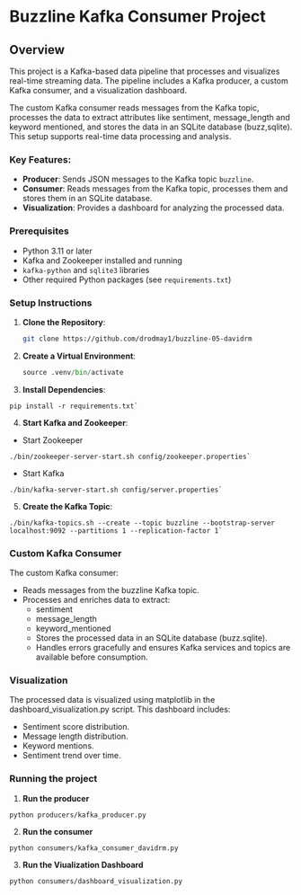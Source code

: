 # Buzzline Kafka Consumer Project

## Overview

This project is a Kafka-based data pipeline that processes and visualizes real-time streaming data. The pipeline includes a Kafka producer, a custom Kafka consumer, and a visualization dashboard.

The custom Kafka consumer reads messages from the Kafka topic, processes the data to extract attributes like sentiment, message_length and keyword mentioned, and stores the data in an SQLite database (buzz,sqlite). This setup supports real-time data processing and analysis.

### Key Features:
- **Producer**: Sends JSON messages to the Kafka topic `buzzline`.
- **Consumer**: Reads messages from the Kafka topic, processes them and stores them in an SQLite database.
- **Visualization**: Provides a dashboard for analyzing the processed data.

### Prerequisites
- Python 3.11 or later
- Kafka and Zookeeper installed and running
- `kafka-python` and `sqlite3` libraries
- Other required Python packages (see `requirements.txt`)

### Setup Instructions

1. **Clone the Repository**:
   ```bash
   git clone https://github.com/drodmay1/buzzline-05-davidrm

2. **Create a Virtual Environment**:
   ```python -m venv .venv
   source .venv/bin/activate

3. **Install Dependencies**:
```
pip install -r requirements.txt`
```
4. **Start Kafka and Zookeeper**:
- Start Zookeeper
```
./bin/zookeeper-server-start.sh config/zookeeper.properties`
```

- Start Kafka
```
./bin/kafka-server-start.sh config/server.properties`
```

5. **Create the Kafka Topic**:
```
./bin/kafka-topics.sh --create --topic buzzline --bootstrap-server localhost:9092 --partitions 1 --replication-factor 1`
```

### Custom Kafka Consumer
The custom Kafka consumer:

* Reads messages from the buzzline Kafka topic.
* Processes and enriches data to extract:
  - sentiment
  - message_length
  - keyword_mentioned
  - Stores the processed data in an SQLite database (buzz.sqlite).
  - Handles errors gracefully and ensures Kafka services and topics are available before consumption.

### Visualization
The processed data is visualized using matplotlib in the dashboard_visualization.py script. This dashboard includes:
  - Sentiment score distribution.
  - Message length distribution.
  - Keyword mentions.
  - Sentiment trend over time.

### Running the project
1. **Run the producer**
```
python producers/kafka_producer.py
```

2. **Run the consumer**
```
python consumers/kafka_consumer_davidrm.py
```

3. **Run the Viualization Dashboard**
```
python consumers/dashboard_visualization.py
```
